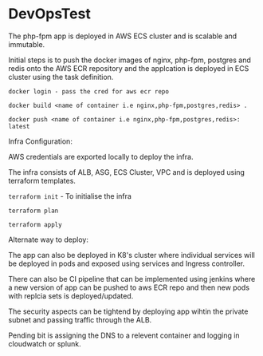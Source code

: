 # DevOpsTest


The php-fpm app is deployed in AWS ECS cluster and is scalable and immutable.

Initial steps is to push the docker images of nginx, php-fpm, postgres and redis onto the AWS ECR repository and the applcation is deployed in ECS cluster using the task definition.

`docker login - pass the cred for aws ecr repo`

`docker build <name of container i.e nginx,php-fpm,postgres,redis> .`

`docker push <name of container i.e nginx,php-fpm,postgres,redis>: latest`

Infra Configuration:

AWS credentials are exported locally to deploy the infra.

The infra consists of ALB, ASG, ECS Cluster, VPC and is deployed using terraform templates.

`terraform init` - To initialise the infra

`terraform plan`

`terraform apply`

Alternate way to deploy:

The app can also be deployed in K8's cluster where individual services will be deployed in pods and exposed using services and Ingress controller.

There can also be CI pipeline that can be implemented using jenkins where a new version of app can be pushed to aws ECR repo and then new pods with replcia sets is deployed/updated.

The security aspects can be tightend by deploying app wihtin the private subnet and passing traffic through the ALB.

Pending bit is assigning the DNS to a relevent container and logging in cloudwatch or splunk.